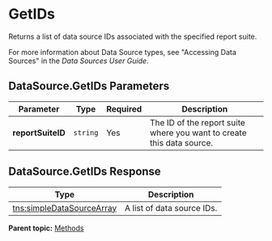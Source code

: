 # GetIDs

Returns a list of data source IDs associated with the specified report suite.

For more information about Data Source types, see "Accessing Data Sources" in the *Data Sources User Guide*.

## DataSource.GetIDs Parameters

|Parameter|Type|Required|Description|
|---------|----|--------|-----------|
|**reportSuiteID** |`string` |Yes| The ID of the report suite where you want to create this data source. |

## DataSource.GetIDs Response

|Type|Description|
|----|-----------|
|[tns:simpleDataSourceArray](../data_types/r_simple_data_source_array.md#) | A list of data source IDs. |

**Parent topic:** [Methods](../methods/c_data_sources_methods.md)

